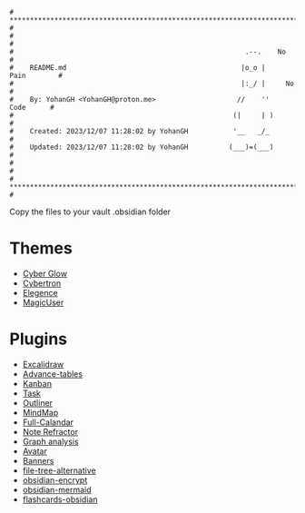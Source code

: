 ```
# **************************************************************************** #
#                                                                              #
#                                                         .--.    No           #
#    README.md                                           |o_o |    Pain        #
#                                                        |:_/ |     No         #
#    By: YohanGH <YohanGH@proton.me>                    //    ''     Code      #
#                                                      (|     | )              #
#    Created: 2023/12/07 11:28:02 by YohanGH           '__   _/_               #
#    Updated: 2023/12/07 11:28:02 by YohanGH          (___)=(___)              #
#                                                                              #
# **************************************************************************** #
```

Copy the files to your vault .obsidian folder

# Themes 

- [Cyber Glow](https://github.com/ArtexJay/Obsidian-CyberGlow)
- [Cybertron](https://github.com/nickmilo/Cybertron)
- [Elegence](https://github.com/Victologo/elegance-theme)
- [MagicUser](https://github.com/drbap/magicuser-theme-for-obsidian)
# Plugins 

- [Excalidraw](https://github.com/zsviczian/obsidian-excalidraw-plugin)
- [Advance-tables](https://github.com/tgrosinger/advanced-tables-obsidian)
- [Kanban](https://github.com/mgmeyers/obsidian-kanban)
- [Task](https://github.com/obsidian-tasks-group/obsidian-tasks)
- [Outliner](https://github.com/vslinko/obsidian-outliner)
- [MindMap](https://github.com/lynchjames/obsidian-mind-map)
- [Full-Calandar](https://github.com/davish/obsidian-full-calendar)
- [Note Refractor](https://github.com/lynchjames/note-refactor-obsidian)
- [Graph analysis](https://github.com/SkepticMystic/graph-analysis)
- [Avatar](https://github.com/froehlichA/obsidian-avatar)
- [Banners](https://github.com/noatpad/obsidian-banners)
- [file-tree-alternative](https://github.com/ozntel/file-tree-alternative)
- [obsidian-encrypt](https://github.com/meld-cp/obsidian-encrypt)
- [obsidian-mermaid](https://github.com/dartungar/obsidian-mermaid)
- [flashcards-obsidian](https://github.com/reuseman/flashcards-obsidian)
